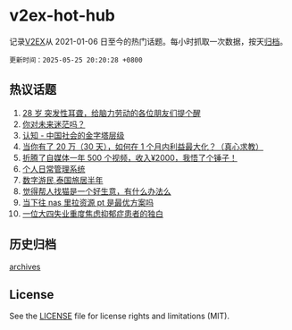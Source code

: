 # v2ex-hot-hub

 记录[V2EX](https://www.v2ex.com/)从 2021-01-06 日至今的热门话题。每小时抓取一次数据，按天[归档](archives)。

`更新时间：2025-05-25 20:20:28 +0800`

## 热议话题

1. [28 岁 突发性耳聋，给脑力劳动的各位朋友们提个醒](https://www.v2ex.com/t/1134171)
1. [你对未来迷茫吗？](https://www.v2ex.com/t/1134119)
1. [认知 - 中国社会的金字塔层级](https://www.v2ex.com/t/1134122)
1. [当你有了 20 万（30 天），如何在 1 个月内利益最大化？（真心求教）](https://www.v2ex.com/t/1134130)
1. [折腾了自媒体一年 500 个视频，收入¥2000，我悟了个锤子！](https://www.v2ex.com/t/1134159)
1. [个人日常管理系统](https://www.v2ex.com/t/1134115)
1. [数字游民,泰国旅居半年](https://www.v2ex.com/t/1134160)
1. [觉得帮人找猫是一个好生意，有什么办法么](https://www.v2ex.com/t/1134158)
1. [当下往 nas 里拉资源 pt 是最优方案吗](https://www.v2ex.com/t/1134132)
1. [一位大四失业重度焦虑抑郁症患者的独白](https://www.v2ex.com/t/1134173)

## 历史归档

[archives](archives)

## License

See the [LICENSE](LICENSE) file for license rights and limitations (MIT).
